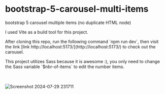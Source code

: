 # bootstrap-5-carousel-multi-items

<p>bootstrap 5 carousel multiple items (no duplicate HTML node)</p>

<p>I used Vite as a build tool for this project.</p>

<p>After cloning this repo, run the following command `npm run dev`, then visit the link [link http://localhost:5173/](http://localhost:5173/) to check out the carousel.</p>

<p>This project utilizes Sass because it is awesome :), you only need to change the Sass variable `$nbr-of-items` to edit the number items.</p>

<br><br>
![Screenshot 2024-07-29 231711](https://github.com/user-attachments/assets/eebede45-3c04-4f92-a335-ef9f76ba9423)
